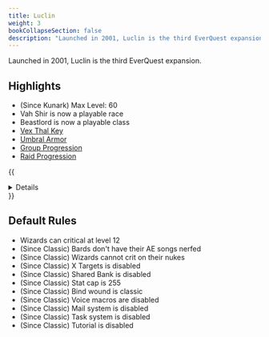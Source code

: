 ```yaml
---
title: Luclin
weight: 3
bookCollapseSection: false
description: "Launched in 2001, Luclin is the third EverQuest expansion."
---
```


Launched in 2001, Luclin is the third EverQuest expansion.

## Highlights

- (Since Kunark) Max Level: 60
- Vah Shir is now a playable race
- Beastlord is now a playable class
- [Vex Thal Key](vt-key.md)
- [Umbral Armor](umbral.md)
- [Group Progression](group.md)
- [Raid Progression](raid.md)


{{<details title="Jamfest Rule Overrides">}}
- Enchanter, Cleric, Shaman, Druids and Wizard guildmasters now do services you would expect for a fee of `(level-10) platinum` (10 and below is free)

- Gear is not left on corpses
- Server wide OOC is enabled
- Server wide Auction is enabled
- OOC Regen is enabled
- Heal on level up is enabled
- Class Penalties are disabled
- Race Penalties are disabled
- Since Jamfest is not using classic spells, the rez effects use modern one
- No classes get EXP bonuses ([learn more about exp values](/exp) )
- Return home button is enabled
- Mobs don't flee
- Spells don't unmem on death
- Target buffs are sent
- Mobs no longer push
{{</details>}}

## Default Rules

- Wizards can critical at level 12
- (Since Classic) Bards don't have their AE songs nerfed
- (Since Classic) Wizards cannot crit on their nukes
- (Since Classic) X Targets is disabled
- (Since Classic) Shared Bank is disabled
- (Since Classic) Stat cap is 255
- (Since Classic) Bind wound is classic
- (Since Classic) Voice macros are disabled
- (Since Classic) Mail system is disabled
- (Since Classic) Task system is disabled
- (Since Classic) Tutorial is disabled